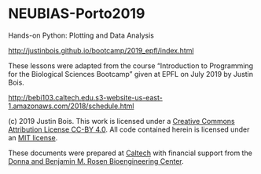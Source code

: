 # NEUBIAS-Porto2019
Hands-on Python: Plotting and Data Analysis

http://justinbois.github.io/bootcamp/2019_epfl/index.html

These lessons were adapted from the course “Introduction to Programming for the Biological Sciences Bootcamp” given at EPFL on July 2019 by Justin Bois. 

http://bebi103.caltech.edu.s3-website-us-east-1.amazonaws.com/2018/schedule.html

(c) 2019 Justin Bois. This work is licensed under a [Creative Commons Attribution License CC-BY 4.0](https://creativecommons.org/licenses/by/4.0/). All code contained herein is licensed under an [MIT license](https://opensource.org/licenses/MIT).

These documents were prepared at [Caltech](http://www.caltech.edu) with financial support from the [Donna and Benjamin M. Rosen Bioengineering Center](http://rosen.caltech.edu).
